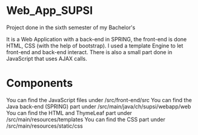 # Web_App_SUPSI
Project done in the sixth semester of my Bachelor's

It is a Web Application with a back-end in SPRING, the front-end is done HTML, CSS (with the help of bootstrap).
I used a template Engine to let front-end and back-end interact.
There is also a small part done in JavaScript that uses AJAX calls.

# Components
You can find the JavaScript files under /src/front-end/src
You can find the Java back-end (SPRING) part under /src/main/java/ch/supsi/webapp/web
You can find the HTML and ThymeLeaf part under /src/main/resources/templates
You can find the CSS part under /src/main/resources/static/css
